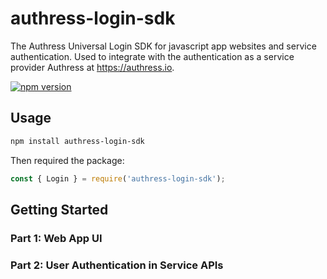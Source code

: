 # authress-login-sdk
The Authress Universal Login SDK for javascript app websites and service authentication. Used to integrate with the authentication as a service provider Authress at https://authress.io.


[![npm version](https://badge.fury.io/js/authress-login-sdk.svg)](https://badge.fury.io/js/authress-login-sdk)


## Usage

```sh
npm install authress-login-sdk
```

Then required the package:
```js
const { Login } = require('authress-login-sdk');
```

## Getting Started

### Part 1: Web App UI

### Part 2: User Authentication in Service APIs
